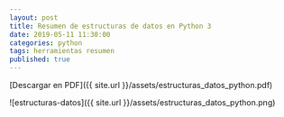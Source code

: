 ```yaml
---
layout: post
title: Resumen de estructuras de datos en Python 3
date: 2019-05-11 11:30:00
categories: python
tags: herramientas resumen
published: true
---
```


[Descargar en PDF]({{ site.url }}/assets/estructuras_datos_python.pdf)

![estructuras-datos]({{ site.url }}/assets/estructuras_datos_python.png)
